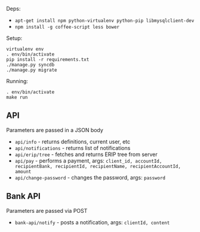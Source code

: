 Deps:

  * ``apt-get install npm python-virtualenv python-pip libmysqlclient-dev``
  * ``npm install -g coffee-script less bower``

Setup:

    virtualenv env
    . env/bin/activate
    pip install -r requirements.txt
    ./manage.py syncdb
    ./manage.py migrate

Running:

    . env/bin/activate
    make run

API
---

Parameters are passed in a JSON body

  * ``api/info`` - returns definitions, current user, etc
  * ``api/notifications`` - returns list of notifications
  * ``api/erip/tree`` - fetches and returns ERIP tree from server
  * ``api/pay`` - performs a payment, args: ``client_id, accountId, recipientBank, recipientId, recipientName, recipientAccountId, amount``
  *  ``api/change-password`` - changes the password, args: ``password``

Bank API
--------

Parameters are passed via POST

 * ``bank-api/notify`` - posts a notification, args: ``clientId, content``
